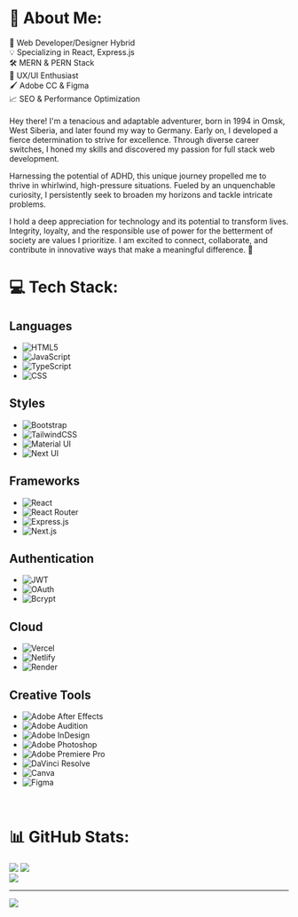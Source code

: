 # 💫 About Me:
🚀 Web Developer/Designer Hybrid<br>💡 Specializing in React, Express.js<br>🛠️ MERN & PERN Stack<br>🎨 UX/UI Enthusiast<br>🖌️ Adobe CC & Figma<br>📈 SEO & Performance Optimization <br><br>Hey there! I'm a tenacious and adaptable adventurer, born in 1994 in Omsk, West Siberia, and later found my way to Germany. Early on, I developed a fierce determination to strive for excellence. Through diverse career switches, I honed my skills and discovered my passion for full stack web development.

Harnessing the potential of ADHD, this unique journey propelled me to thrive in whirlwind, high-pressure situations. Fueled by an unquenchable curiosity, I persistently seek to broaden my horizons and tackle intricate problems.

I hold a deep appreciation for technology and its potential to transform lives. Integrity, loyalty, and the responsible use of power for the betterment of society are values I prioritize. I am excited to connect, collaborate, and contribute in innovative ways that make a meaningful difference.
 🌟

# 💻 Tech Stack:
## Languages
- ![HTML5](https://img.shields.io/badge/html5-%23E34F26.svg?style=flat-square&logo=html5&logoColor=white)
- ![JavaScript](https://img.shields.io/badge/javascript-%23323330.svg?style=flat-square&logo=javascript&logoColor=%23F7DF1E)
- ![TypeScript](https://img.shields.io/badge/typescript-%23007ACC.svg?style=flat-square&logo=typescript&logoColor=white)
- ![CSS](https://img.shields.io/badge/css3-%231572B6.svg?style=flat-square&logo=css3&logoColor=white)

## Styles
- ![Bootstrap](https://img.shields.io/badge/bootstrap-%23563D7C.svg?style=flat-square&logo=bootstrap&logoColor=white)
- ![TailwindCSS](https://img.shields.io/badge/tailwindcss-%2338B2AC.svg?style=flat-square&logo=tailwind-css&logoColor=white)
- ![Material UI](https://img.shields.io/badge/materialui-%230081CB.svg?style=flat-square&logo=material-ui&logoColor=white)
- ![Next UI](https://img.shields.io/badge/next_ui-000000.svg?style=flat-square&logo=next.js&logoColor=white)

## Frameworks
- ![React](https://img.shields.io/badge/react-%2320232a.svg?style=flat-square&logo=react&logoColor=%2361DAFB)
- ![React Router](https://img.shields.io/badge/React_Router-CA4245?style=flat-square&logo=react-router&logoColor=white)
- ![Express.js](https://img.shields.io/badge/express.js-%23404d59.svg?style=flat-square&logo=express&logoColor=%2361DAFB)
- ![Next.js](https://img.shields.io/badge/Next-black?style=flat-square&logo=next.js&logoColor=white)

## Authentication
- ![JWT](https://img.shields.io/badge/JWT-black?style=flat-square&logo=JSON%20web%20tokens)
- ![OAuth](https://img.shields.io/badge/oauth-%235F49FF.svg?style=flat-square&logo=oauth&logoColor=white)
- ![Bcrypt](https://img.shields.io/badge/bcrypt-%23932639.svg?style=flat-square&logo=bcrypt&logoColor=white)

## Cloud
- ![Vercel](https://img.shields.io/badge/vercel-%23000000.svg?style=flat-square&logo=vercel&logoColor=white)
- ![Netlify](https://img.shields.io/badge/netlify-%23000000.svg?style=flat-square&logo=netlify&logoColor=#00C7B7)
- ![Render](https://img.shields.io/badge/render-%23404040.svg?style=flat-square&logo=render&logoColor=#6E46AE)

## Creative Tools
- ![Adobe After Effects](https://img.shields.io/badge/Adobe%20After%20Effects-9999FF.svg?style=flat-square&logo=Adobe%20After%20Effects&logoColor=white)
- ![Adobe Audition](https://img.shields.io/badge/Adobe%20Audition-9999FF.svg?style=flat-square&logo=Adobe%20Audition&logoColor=white)
- ![Adobe InDesign](https://img.shields.io/badge/Adobe%20InDesign-49021F?style=flat-square&logo=adobeindesign&logoColor=white)
- ![Adobe Photoshop](https://img.shields.io/badge/adobephotoshop-%2331A8FF.svg?style=flat-square&logo=adobephotoshop&logoColor=white)
- ![Adobe Premiere Pro](https://img.shields.io/badge/Adobe%20Premiere%20Pro-9999FF.svg?style=flat-square&logo=Adobe%20Premiere%20Pro&logoColor=white)
- ![DaVinci Resolve](https://img.shields.io/badge/DaVinci%20Resolve-021326.svg?style=flat-square&logo=davinciresolve&logoColor=white)
- ![Canva](https://img.shields.io/badge/Canva-%2300C4CC.svg?style=flat-square&logo=Canva&logoColor=white)
- ![Figma](https://img.shields.io/badge/Figma-%23F24E1E.svg?style=flat-square&logo=figma&logoColor=white)
<br/>

# 📊 GitHub Stats:
![](https://github-readme-stats.vercel.app/api?username=freudinsky&theme=tokyonight&hide_border=true&include_all_commits=false&count_private=false) ![](https://github-readme-streak-stats.herokuapp.com/?user=freudinsky&theme=tokyonight&hide_border=true)<br/>
![](https://github-readme-stats.vercel.app/api/top-langs/?username=freudinsky&theme=tokyonight&hide_border=true&include_all_commits=false&count_private=false&layout=compact)
<br/>

---
[![](https://visitcount.itsvg.in/api?id=freudinsky&icon=0&color=0)](https://visitcount.itsvg.in)

<!-- Proudly created with GPRM ( https://gprm.itsvg.in ) -->
